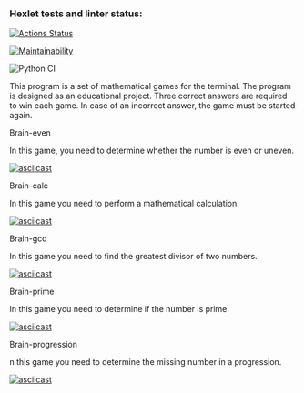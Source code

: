 ### Hexlet tests and linter status:
[![Actions Status](https://github.com/SergeyKornienko/python-project-lvl1/workflows/hexlet-check/badge.svg)](https://github.com/SergeyKornienko/python-project-lvl1/actions)

[![Maintainability](https://api.codeclimate.com/v1/badges/8f041f1e701d00c8df14/maintainability)](https://codeclimate.com/github/SergeyKornienko/python-project-lvl1/maintainability)

![Python CI](https://github.com/SergeyKornienko/python-project-lvl1/workflows/Python%20CI/badge.svg)

This program is a set of mathematical games for the terminal. The program is designed as an educational project. Three correct answers are required to win each game. In case of an incorrect answer, the game must be started again.

<p>Brain-even</p>
In this game, you need to determine whether the number is even or  uneven.

[![asciicast](https://asciinema.org/a/381247.svg)](https://asciinema.org/a/381247)

<p>Brain-calc</p>
In this game you need to perform a mathematical calculation.

[![asciicast](https://asciinema.org/a/381248.svg)](https://asciinema.org/a/381248)

<p>Brain-gcd</p>
In this game you need to find the greatest divisor of two numbers.

[![asciicast](https://asciinema.org/a/381250.svg)](https://asciinema.org/a/381250)

<p>Brain-prime</p>
In this game you need to determine if the number is prime.

[![asciicast](https://asciinema.org/a/381251.svg)](https://asciinema.org/a/381251)

<p>Brain-progression</p>
n this game you need to determine the missing number in a progression.

[![asciicast](https://asciinema.org/a/381252.svg)](https://asciinema.org/a/381252)